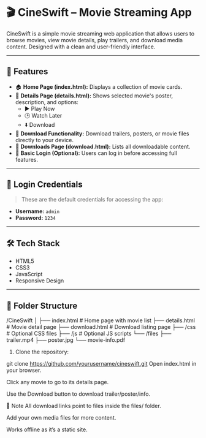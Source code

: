 # 🎬 CineSwift – Movie Streaming App

CineSwift is a simple movie streaming web application that allows users to browse movies, view movie details, play trailers, and download media content. Designed with a clean and user-friendly interface.

---

## 🚀 Features

- 🏠 **Home Page (index.html):** Displays a collection of movie cards.
- 📄 **Details Page (details.html):** Shows selected movie's poster, description, and options:
  - ▶️ Play Now
  - 🕒 Watch Later
  - ⬇️ Download
- 💾 **Download Functionality:** Download trailers, posters, or movie files directly to your device.
- 📁 **Downloads Page (download.html):** Lists all downloadable content.
- 🔐 **Basic Login (Optional):** Users can log in before accessing full features.

---

## 🔑 Login Credentials

> These are the default credentials for accessing the app:

- **Username:** `admin`  
- **Password:** `1234`

---

## 🛠️ Tech Stack

- HTML5  
- CSS3  
- JavaScript
- Responsive Design  

---

## 📂 Folder Structure

/CineSwift
│
├── index.html # Home page with movie list
├── details.html # Movie detail page
├── download.html # Download listing page
├── /css # Optional CSS files
├── /js # Optional JS scripts
└── /files
├── trailer.mp4
├── poster.jpg
└── movie-info.pdf

1. Clone the repository:
   
git clone https://github.com/yourusername/cineswift.git
Open index.html in your browser.

Click any movie to go to its details page.

Use the Download button to download trailer/poster/info.

📌 Note
All download links point to files inside the files/ folder.

Add your own media files for more content.

Works offline as it’s a static site.

